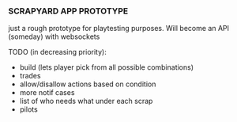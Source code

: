 ### SCRAPYARD APP PROTOTYPE

just a rough prototype for playtesting purposes. Will become an API (someday) with websockets

TODO (in decreasing priority):

* build (lets player pick from all possible combinations)
* trades
* allow/disallow actions based on condition
* more notif cases
* list of who needs what under each scrap
* pilots
